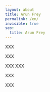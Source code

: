 ```yaml
---
layout: about
title: Arun Frey
permalink: /en/
invisible: true
seo:
  title: Arun Frey
---
```


XXX

XXX

XXX
XXX


XXX

XXX